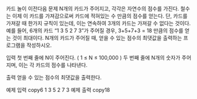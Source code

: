 카드 놀이
이전다음
문제
N개의 카드가 주어지고, 각각은 자연수의 점수를 가진다. 철수는 이제 이 카드를 가져감으로써 카드에 적혀있는 수 만큼의 점수를 얻는다. 단, 카드를 가져갈 때 한가지 규칙이 있는데, 이는 연속하여 3개의 카드는 가져갈 수 없다는 것이다. 예를 들어, 6개의 카드 “1 3 5 2 7 3”가 주어질 경우, 3+5+7+3 = 18 만큼의 점수를 얻는 것이 최대이다. N개의 카드가 주어질 때, 얻을 수 있는 점수의 최댓값을 출력하는 프로그램을 작성하시오.



입력
첫 번째 줄에 N이 주어진다. ( 1 ≤ N ≤ 100,000 ) 두 번째 줄에 N개의 숫자가 주어지며, 이는 각 카드의 점수를 나타낸다.

출력
얻을 수 있는 점수의 최댓값을 출력한다.



예제 입력
copy6
1 3 5 2 7 3
예제 출력
copy18